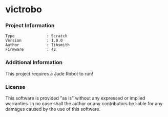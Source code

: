 victrobo
================



### Project Information
```
Type              : Scratch
Version           : 1.0.0
Author            : Tibsmith
Firmware          : 42
```

### Additional Information
This project requires a Jade Robot to run!

### License
This software is provided "as is" without any expressed or implied warranties.  In no case shall the author or any contributors be liable for any damages caused by the use of this software.

